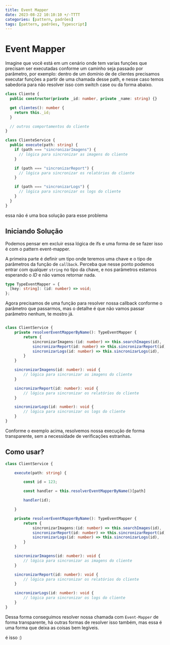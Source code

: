 ```yaml
---
title: Event Mapper
date: 2023-08-22 10:10:10 +/-TTTT
categories: [pattern, padrões]
tags: [pattern, padrões, Typescript]
---
```


# Event Mapper

Imagine que você está em um cenário onde tem varias funções que precisam ser executadas conforme um caminho seja passado por parâmetro, por exemplo: dentro de um domínio de de clientes precisamos executar funções a partir de uma chamada desse path, e nesse caso temos sabedoria para não resolver isso com switch case ou da forma abaixo.

```ts
class Cliente {
  public constructor(private _id: number, private _name: string) {}

  get clientes(): number {
    return this._id;
  }

  // outros comportamentos do cliente
}

class ClienteService {
  public execute(path: string) {
    if (path === "sincronizarImagens") {
      // lógica para sincronizar as imagens do cliente
    }

    if (path === "sincronizarReport") {
      // lógica para sincronizar os relatórios do cliente
    }

    if (path === "sincronizarLogs") {
      // lógica para sincronizar os logs do cliente
    }
  }
}
```

essa não é uma boa solução para esse problema

## Iniciando Solução

Podemos pensar em excluir essa lógica de ifs e uma forma de se fazer isso é com o pattern event-mapper.

A primeira parte é definir um tipo onde teremos uma chave e o tipo de parâmetros da função de `callback`.
Perceba que nesse ponto podemos entrar com qualquer `string` no tipo da chave, e nos parâmetros estamos esperando o _ID_ e não vamos retornar nada.

```ts
type TypeEventMapper = {
  [key: string]: (id: number) => void;
};
```

Agora precisamos de uma função para resolver nossa callback conforme o parâmetro que passarmos, mas o detalhe é que não vamos passar parâmetro nenhum, te mostro já.

```ts

class ClientService {
    private resolverEventMapperByName(): TypeEventMapper {
        return {
            sincronizarImagens:(id: number) => this.searchImages(id),
            sincronizarReport(id: number) => this.sincronizarReport(id),
            sincronizarLogs(id: number) => this.sincronizarLogs(id),
        }
    }

    sincronizarImagens(id: number): void {
        // lógica para sincronizar as imagens do cliente
    }

    sincronizarReport(id: number): void {
        // lógica para sincronizar os relatórios do cliente
    }

    sincronizarLogs(id: number): void {
        // lógica para sincronizar os logs do cliente
    }
}
```

Conforme o exemplo acima, resolvemos nossa execução de forma transparente, sem a necessidade de verificações estranhas.

## Como usar?

```ts
class ClientService {

    execute(path: string) {

        const id = 123;

        const handler = this.resolverEventMapperByName()[path]

        handler(id);

    }

    private resolverEventMapperByName(): TypeEventMapper {
        return {
            sincronizarImagens:(id: number) => this.searchImages(id),
            sincronizarReport(id: number) => this.sincronizarReport(id),
            sincronizarLogs(id: number) => this.sincronizarLogs(id),
        }
    }

    sincronizarImagens(id: number): void {
        // lógica para sincronizar as imagens do cliente
    }

    sincronizarReport(id: number): void {
        // lógica para sincronizar os relatórios do cliente
    }

    sincronizarLogs(id: number): void {
        // lógica para sincronizar os logs do cliente
    }
}

```

Dessa forma conseguimos resolver nossa chamada com `Event-Mapper` de forma transparente, há outras formas de resolver isso também, mas essa é uma forma que deixa as coisas bem legíveis.

é isso :)

